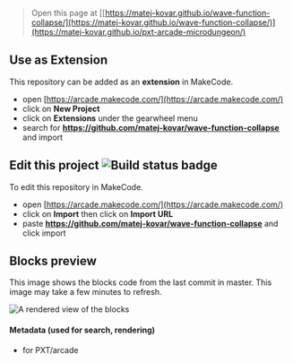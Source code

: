  


> Open this page at [[https://matej-kovar.github.io/wave-function-collapse/](https://matej-kovar.github.io/wave-function-collapse/)](https://matej-kovar.github.io/pxt-arcade-microdungeon/)

## Use as Extension

This repository can be added as an **extension** in MakeCode.

* open [https://arcade.makecode.com/](https://arcade.makecode.com/)
* click on **New Project**
* click on **Extensions** under the gearwheel menu
* search for **https://github.com/matej-kovar/wave-function-collapse** and import

## Edit this project ![Build status badge](https://github.com/matej-kovar/wave-function-collapse/workflows/MakeCode/badge.svg)

To edit this repository in MakeCode.

* open [https://arcade.makecode.com/](https://arcade.makecode.com/)
* click on **Import** then click on **Import URL**
* paste **https://github.com/matej-kovar/wave-function-collapse** and click import

## Blocks preview

This image shows the blocks code from the last commit in master.
This image may take a few minutes to refresh.

![A rendered view of the blocks](https://github.com/matej-kovar/wave-function-collapse/raw/master/.github/makecode/blocks.png)

#### Metadata (used for search, rendering)

* for PXT/arcade
<script src="https://makecode.com/gh-pages-embed.js"></script><script>makeCodeRender("{{ site.makecode.home_url }}", "{{ site.github.owner_name }}/{{ site.github.repository_name }}");</script>
